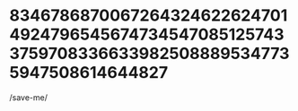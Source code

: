 # 8346786870067264324622624701492479654567473454708512574337597083366339825088895347735947508614644827
/save-me/
